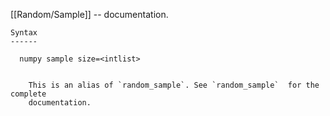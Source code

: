 [[Random/Sample]] --     documentation.

~~~
Syntax
------

  numpy sample size=<intlist>


    This is an alias of `random_sample`. See `random_sample`  for the complete
    documentation.
~~~
